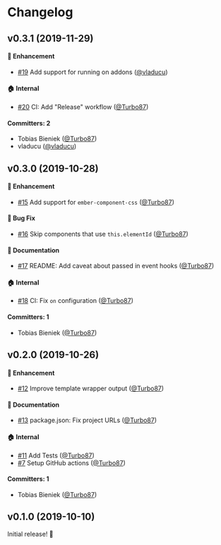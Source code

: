 # Changelog

## v0.3.1 (2019-11-29)

#### :rocket: Enhancement
* [#19](https://github.com/ember-codemods/tagless-ember-components-codemod/pull/19) Add support for running on addons ([@vladucu](https://github.com/vladucu))

#### :house: Internal
* [#20](https://github.com/ember-codemods/tagless-ember-components-codemod/pull/20) CI: Add "Release" workflow ([@Turbo87](https://github.com/Turbo87))

#### Committers: 2
- Tobias Bieniek ([@Turbo87](https://github.com/Turbo87))
- vladucu ([@vladucu](https://github.com/vladucu))


## v0.3.0 (2019-10-28)

#### :rocket: Enhancement
* [#15](https://github.com/ember-codemods/tagless-ember-components-codemod/pull/15) Add support for `ember-component-css` ([@Turbo87](https://github.com/Turbo87))

#### :bug: Bug Fix
* [#16](https://github.com/ember-codemods/tagless-ember-components-codemod/pull/16) Skip components that use `this.elementId` ([@Turbo87](https://github.com/Turbo87))

#### :memo: Documentation
* [#17](https://github.com/ember-codemods/tagless-ember-components-codemod/pull/17) README: Add caveat about passed in event hooks ([@Turbo87](https://github.com/Turbo87))

#### :house: Internal
* [#18](https://github.com/ember-codemods/tagless-ember-components-codemod/pull/18) CI: Fix `on` configuration ([@Turbo87](https://github.com/Turbo87))

#### Committers: 1
- Tobias Bieniek ([@Turbo87](https://github.com/Turbo87))


## v0.2.0 (2019-10-26)

#### :rocket: Enhancement
* [#12](https://github.com/ember-codemods/tagless-ember-components-codemod/pull/12) Improve template wrapper output ([@Turbo87](https://github.com/Turbo87))

#### :memo: Documentation
* [#13](https://github.com/ember-codemods/tagless-ember-components-codemod/pull/13) package.json: Fix project URLs ([@Turbo87](https://github.com/Turbo87))

#### :house: Internal
* [#11](https://github.com/ember-codemods/tagless-ember-components-codemod/pull/11) Add Tests ([@Turbo87](https://github.com/Turbo87))
* [#7](https://github.com/ember-codemods/tagless-ember-components-codemod/pull/7) Setup GitHub actions ([@Turbo87](https://github.com/Turbo87))

#### Committers: 1
- Tobias Bieniek ([@Turbo87](https://github.com/Turbo87))


## v0.1.0 (2019-10-10)

Initial release! 🎉
